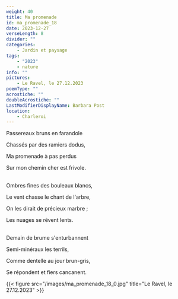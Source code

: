 ```yaml
---
weight: 40
title: Ma promenade
id: ma_promenade_18
date: 2023-12-27
verseLength: 8
divider: ""
categories:
    - Jardin et paysage
tags:
    - "2023"
    - nature
info: ""
pictures:
    - Le Ravel, le 27.12.2023
poemType: ""
acrostiche: ""
doubleAcrostiche: ""
LastModifierDisplayName: Barbara Post
location:
    - Charleroi
---
```

Passereaux bruns en farandole

Chassés par des ramiers dodus,

Ma promenade à pas perdus

Sur mon chemin cher est frivole.

 \
Ombres fines des bouleaux blancs,

Le vent chasse le chant de l'arbre,

On les dirait de précieux marbre ;

Les nuages se rêvent lents.

 \
Demain de brume s'enturbannent

Semi-minéraux les terrils,

Comme dentelle au jour brun-gris,

Se répondent et fiers cancanent.


<!-- FM:Snippet:Start data:{"id":"_figure","fields":[{"name":"imageName","value":"ma_promenade_18_0.jpg"},{"name":"imageCaption","value":"Le Ravel, le 27.12.2023"}]} -->
{{< figure src="/images/ma_promenade_18_0.jpg" title="Le Ravel, le 27.12.2023" >}}
<!-- FM:Snippet:End -->